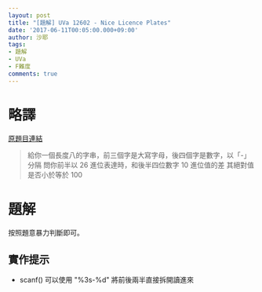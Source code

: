 ```yaml
---
layout: post
title: "[題解] UVa 12602 - Nice Licence Plates"
date: '2017-06-11T00:05:00.000+09:00'
author: 沙耶
tags:
- 題解
- UVa
- F難度
comments: true
---
```


# 略譯

[原題目連結](https://uva.onlinejudge.org/index.php?option=com_onlinejudge&Itemid=8&page=show_problem&category=24&problem=4280)

> 給你一個長度八的字串，前三個字是大寫字母，後四個字是數字，以「-」分隔
問你前半以 26 進位表達時，和後半四位數字 10 進位值的差
其絕對值是否小於等於 100

# 題解

按照題意暴力判斷即可。

## 實作提示

- scanf() 可以使用 "%3s-%d" 將前後兩半直接拆開讀進來